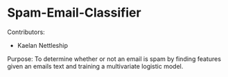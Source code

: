 # Spam-Email-Classifier

Contributors:
* Kaelan Nettleship


Purpose:
To determine whether or not an email is spam by finding features given an emails text and training a multivariate logistic model. 

